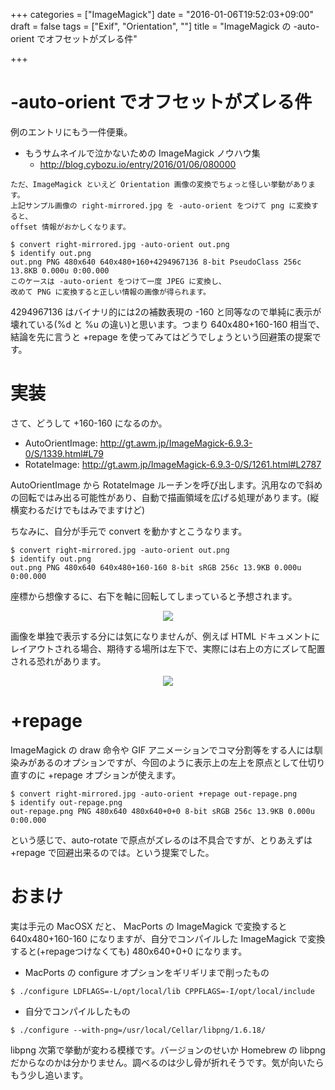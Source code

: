 +++
categories = ["ImageMagick"]
date = "2016-01-06T19:52:03+09:00"
draft = false
tags = ["Exif", "Orientation", ""]
title = "ImageMagick の -auto-orient でオフセットがズレる件"

+++

# -auto-orient でオフセットがズレる件

例のエントリにもう一件便乗。

* もうサムネイルで泣かないための ImageMagick ノウハウ集
   * http://blog.cybozu.io/entry/2016/01/06/080000

```
ただ、ImageMagick といえど Orientation 画像の変換でちょっと怪しい挙動があります。
上記サンプル画像の right-mirrored.jpg を -auto-orient をつけて png に変換すると、
offset 情報がおかしくなります。

$ convert right-mirrored.jpg -auto-orient out.png
$ identify out.png
out.png PNG 480x640 640x480+160+4294967136 8-bit PseudoClass 256c 13.8KB 0.000u 0:00.000
このケースは -auto-orient をつけて一度 JPEG に変換し、
改めて PNG に変換すると正しい情報の画像が得られます。
```

4294967136 はバイナリ的には2の補数表現の -160 と同等なので単純に表示が壊れている(%d と %u の違い)と思います。つまり 640x480+160-160 相当で、結論を先に言うと +repage を使ってみてはどうでしょうという回避策の提案です。

# 実装

さて、どうして +160-160 になるのか。

 * AutoOrientImage: http://gt.awm.jp/ImageMagick-6.9.3-0/S/1339.html#L79
 * RotateImage: http://gt.awm.jp/ImageMagick-6.9.3-0/S/1261.html#L2787

AutoOrientImage から RotateImage ルーチンを呼び出します。汎用なので斜めの回転ではみ出る可能性があり、自動で描画領域を広げる処理があります。(縦横変わるだけでもはみでますけど)

ちなみに、自分が手元で convert を動かすとこうなります。

```
$ convert right-mirrored.jpg -auto-orient out.png
$ identify out.png
out.png PNG 480x640 640x480+160-160 8-bit sRGB 256c 13.9KB 0.000u 0:00.000
```

座標から想像するに、右下を軸に回転してしまっていると予想されます。

<center> <img src="/2016/01/06/1.jpg" /> </center>

画像を単独で表示する分には気になりませんが、例えば HTML ドキュメントにレイアウトされる場合、期待する場所は左下で、実際には右上の方にズレて配置される恐れがあります。

<center> <img src="/2016/01/06/2.jpg" /> </center>

# +repage

ImageMagick の draw 命令や GIF アニメーションでコマ分割等をする人には馴染みがあるのオプションですが、今回のように表示上の左上を原点として仕切り直すのに +repage オプションが使えます。

```
$ convert right-mirrored.jpg -auto-orient +repage out-repage.png
$ identify out-repage.png
out-repage.png PNG 480x640 480x640+0+0 8-bit sRGB 256c 13.9KB 0.000u 0:00.000
```

という感じで、auto-rotate で原点がズレるのは不具合ですが、とりあえずは +repage で回避出来るのでは。という提案でした。

# おまけ

実は手元の MacOSX だと、 MacPorts の ImageMagick で変換すると 640x480+160-160 になりますが、自分でコンパイルした ImageMagick で変換すると(+repageつけなくても) 480x640+0+0 になります。

* MacPorts の configure オプションをギリギリまで削ったもの

```
$ ./configure LDFLAGS=-L/opt/local/lib CPPFLAGS=-I/opt/local/include
```

* 自分でコンパイルしたもの

```
$ ./configure --with-png=/usr/local/Cellar/libpng/1.6.18/
```

libpng 次第で挙動が変わる模様です。バージョンのせいか Homebrew の libpng だからなのかは分かりません。調べるのは少し骨が折れそうです。気が向いたらもう少し追います。
